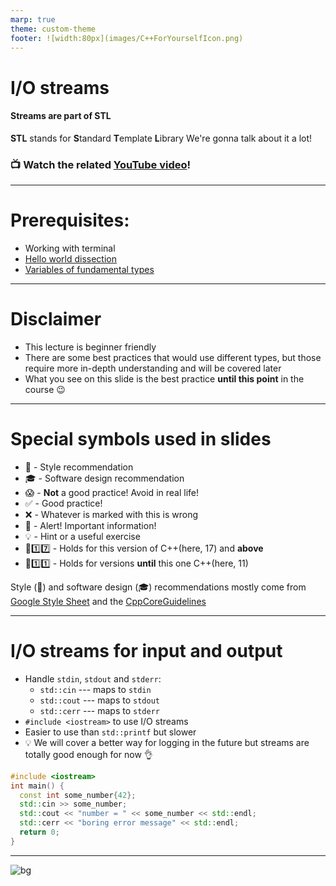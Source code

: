 ```yaml
---
marp: true
theme: custom-theme
footer: ![width:80px](images/C++ForYourselfIcon.png)
---
```


# I/O streams

#### Streams are part of STL
**STL** stands for **S**tandard **T**emplate **L**ibrary
We're gonna talk about it a lot!

### 📺 Watch the related [YouTube video](https://youtu.be/hy3eOpZmxbY)! 

---
# Prerequisites:
- Working with terminal
- [Hello world dissection](1.1_hello_world_dissection.md)
- [Variables of fundamental types](1.2_cpp_basic_types_and_variables.md)

---

# Disclaimer
- This lecture is beginner friendly 
- There are some best practices that would use different types, but those require more in-depth understanding and will be covered later
- What you see on this slide is the best practice **until this point** in the course 😉

---
# Special symbols used in slides
- 🎨 - Style recommendation
- 🎓 - Software design recommendation
- 😱 - **Not** a good practice! Avoid in real life!
- ✅ - Good practice!
- ❌ - Whatever is marked with this is wrong
- 🚨 - Alert! Important information!
- 💡 - Hint or a useful exercise
- 🔼1️⃣7️⃣ - Holds for this version of C++(here, 17) and **above**
- 🔽1️⃣1️⃣ - Holds for versions **until** this one C++(here, 11)

Style (🎨) and software design (🎓) recommendations mostly come from [Google Style Sheet](https://google.github.io/styleguide/cppguide.html) and the [CppCoreGuidelines](https://isocpp.github.io/CppCoreGuidelines/CppCoreGuidelines)

---
# I/O streams for input and output

- Handle `stdin`, `stdout` and `stderr`:
  - `std::cin` --- maps to `stdin`
  - `std::cout` --- maps to `stdout`
  - `std::cerr` --- maps to `stderr`
- `#include <iostream>` to use I/O streams
- Easier to use than `std::printf` but slower
- 💡 We will cover a better way for logging in the future but streams are totally good enough for now 👌

```cpp
#include <iostream>
int main() {
  const int some_number{42};
  std::cin >> some_number;
  std::cout << "number = " << some_number << std::endl;
  std::cerr << "boring error message" << std::endl;
  return 0;
}
```
---

![bg](https://fakeimg.pl/1280x1024/226699/fff/?text=Good%20luck!&font=bebas)